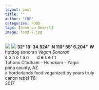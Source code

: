 ```yaml
---
layout: post
title: ""
author: "CBF"
categories: FOOD
tags: [Sonoran Desert]
image: food-7.jpg
---
```

![](food-6.jpg)
![](food-5.jpg)
**32° 15' 34.524'' N 110° 55' 6.204'' W**<br>
hotdog sonoran *Vegan Sonoran*<br> 
s o n o r a n &nbsp; &nbsp; &nbsp; d e s e r t <br>
Tohono O’odham - Hohokam - Yaqui <br>
pima county, AZ <br>
a borderlands food veganized by yours truly <br>
canon rebel T6i <br>
2017
